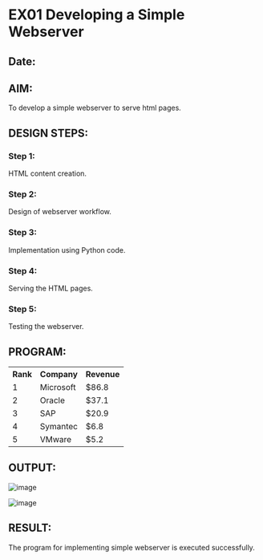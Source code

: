 # EX01 Developing a Simple Webserver
## Date:

## AIM:
To develop a simple webserver to serve html pages.

## DESIGN STEPS:
### Step 1: 
HTML content creation.

### Step 2:
Design of webserver workflow.

### Step 3:
Implementation using Python code.

### Step 4:
Serving the HTML pages.

### Step 5:
Testing the webserver.

## PROGRAM:
<html>
    <table>
        <tr>
            <th>Rank</th>
            <th>Company</th>
            <th>Revenue</th>
        </tr>
        <tr>
            <td>1</td>
            <td>Microsoft</td>
            <td>$86.8</td>
        </tr>
        <tr>
            <td>2</td>
            <td>Oracle</td>
            <td>$37.1</td>
        </tr>
        <tr>
            <td>3</td>
            <td>SAP</td>
            <td>$20.9</td>
        </tr>
        <tr>
            <td>4</td>
            <td>Symantec</td>
            <td>$6.8</td>
        </tr>
        <tr>
            <td>5</td>
            <td>VMware</td>
            <td>$5.2</td>
        </tr>
    </table>
</html>


## OUTPUT:
![image](https://github.com/inesh-2384/simplewebserver/assets/146412203/5b873048-4a3a-4da6-8cf4-533cb391d923)

![image](https://github.com/inesh-2384/simplewebserver/assets/146412203/4e17ca32-1713-48b1-9b95-8fbd08244a03)


## RESULT:
The program for implementing simple webserver is executed successfully.
